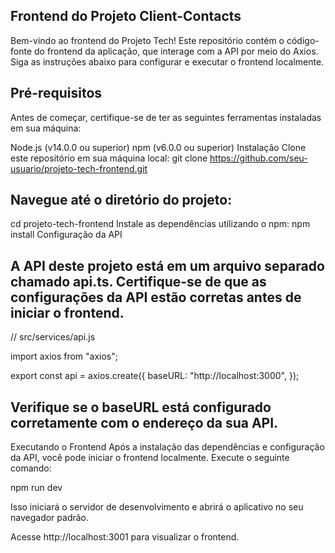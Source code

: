 ## Frontend do Projeto Client-Contacts
Bem-vindo ao frontend do Projeto Tech! Este repositório contém o código-fonte do frontend da aplicação, que interage com a API por meio do Axios. Siga as instruções abaixo para configurar e executar o frontend localmente.

## Pré-requisitos
Antes de começar, certifique-se de ter as seguintes ferramentas instaladas em sua máquina:

Node.js (v14.0.0 ou superior)
npm (v6.0.0 ou superior)
Instalação
Clone este repositório em sua máquina local:
git clone https://github.com/seu-usuario/projeto-tech-frontend.git


## Navegue até o diretório do projeto:
cd projeto-tech-frontend
Instale as dependências utilizando o npm:
npm install
Configuração da API

## A API deste projeto está em um arquivo separado chamado api.ts. Certifique-se de que as configurações da API estão corretas antes de iniciar o frontend.

// src/services/api.js

import axios from "axios";

export const api = axios.create({
    baseURL: "http://localhost:3000",
});

## Verifique se o baseURL está configurado corretamente com o endereço da sua API.

Executando o Frontend
Após a instalação das dependências e configuração da API, você pode iniciar o frontend localmente. Execute o seguinte comando:

npm run dev

Isso iniciará o servidor de desenvolvimento e abrirá o aplicativo no seu navegador padrão.

Acesse http://localhost:3001 para visualizar o frontend.
